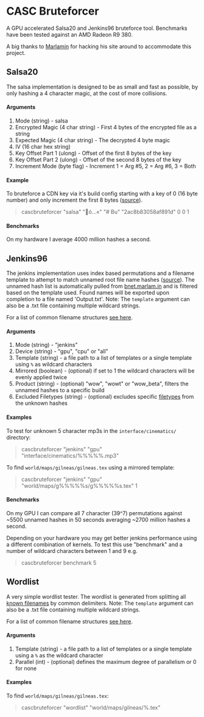 # CASC Bruteforcer

A GPU accelerated Salsa20 and Jenkins96 bruteforce tool. Benchmarks have been tested against an AMD Radeon R9 380.

A big thanks to [Marlamin](https://github.com/Marlamin) for hacking his site around to accommodate this project.

## Salsa20
The salsa implementation is designed to be as small and fast as possible, by only hashing a 4 character magic, at the cost of more collisions.

#### Arguments
1. Mode (string) - salsa
2. Encrypted Magic (4 char string) - First 4 bytes of the encrypted file as a string
3. Expected Magic (4 char string) - The decrypted 4 byte magic
4. IV (16 char hex string)
5. Key Offset Part 1 (ulong) - Offset of the first 8 bytes of the key
6. Key Offset Part 2 (ulong) - Offset of the second 8 bytes of the key
7. Increment Mode (byte flag) - Increment 1 = Arg #5, 2 = Arg #6, 3 = Both

#### Example
To bruteforce a CDN key via it's build config starting with a key of 0 (16 byte number) and only increment the first 8 bytes ([source](https://wowdev.wiki/CASC#Armadillo)).
>cascbruteforcer "salsa" "ó…«" "# Bu" "2ac8b83058af891d" 0 0 1

#### Benchmarks
On my hardware I average 4000 million hashes a second.


## Jenkins96
The jenkins implementation uses index based permutations and a filename template to attempt to match unnamed root file name hashes ([source](https://wowdev.wiki/CASC#Root)). The unnamed hash list is automatically pulled from [bnet.marlam.in](https://bnet.marlam.in) and is filtered based on the template used. Found names will be exported upon completion to a file named 'Output.txt'. 
Note: The `template` argument can also be a .txt file containing multiple wildcard strings.

For a list of common filename structures [see here](https://wowdev.wiki/Filename_Structures).

#### Arguments
1. Mode (string) - "jenkins"
2. Device (string) - "gpu", "cpu" or "all"
3. Template (string) -  a file path to a list of templates or a single template using `%` as wildcard characters
4. Mirrored (boolean) - (optional) if set to 1 the wildcard characters will be evenly applied twice
5. Product (string) - (optional) "wow", "wowt" or "wow_beta", filters the unnamed hashes to a specific build
5. Excluded Filetypes (string) - (optional) excludes specific [filetypes](https://bnet.marlam.in/filestats.php) from the unknown hashes

#### Examples
To test for unknown 5 character mp3s in the `interface/cinematics/` directory:
>cascbruteforcer "jenkins" "gpu" "interface/cinematics/%%%%%.mp3"

To find `world/maps/gilneas/gilneas.tex` using a mirrored template:
>cascbruteforcer "jenkins" "gpu" "world/maps/g%%%%%s/g%%%%%s.tex" 1

#### Benchmarks
On my GPU I can compare all 7 character (39^7) permutations against ~5500 unnamed hashes in 50 seconds averaging ~2700 million hashes a second.

Depending on your hardware you may get better jenkins performance using a different combination of kernels. To test this use "benchmark" and a number of wildcard characters between 1 and 9 e.g.
>cascbruteforcer benchmark 5

## Wordlist
A very simple wordlist tester. The wordlist is generated from splitting all [known filenames](https://github.com/bloerwald/wow-listfile) by common delimiters. 
Note: The `template` argument can also be a .txt file containing multiple wildcard strings.

For a list of common filename structures [see here](https://wowdev.wiki/Filename_Structures).

#### Arguments
1. Template (string) -  a file path to a list of templates or a single template using a `%` as the wildcard character
2. Parallel (int) - (optional) defines the maximum degree of parallelism or 0 for none

#### Examples
To find `world/maps/gilneas/gilneas.tex`:
>cascbruteforcer "wordlist" "world/maps/gilneas/%.tex"
